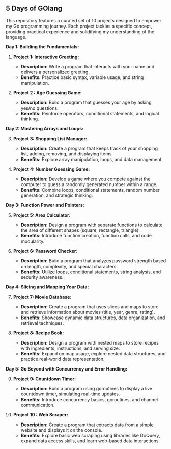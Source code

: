## 5 Days of GOlang

This repository features a curated set of 10 projects designed to empower my Go programming journey. Each project tackles a specific concept, providing practical experience and solidifying my understanding of the language.

**Day 1: Building the Fundamentals:**

1. **Project 1: Interactive Greeting:**
    * **Description:** Write a program that interacts with your name and delivers a personalized greeting. 
    * **Benefits:** Practice basic syntax, variable usage, and string manipulation.

2. **Project 2 : Age Guessing Game:**
    * **Description:** Build a program that guesses your age by asking yes/no questions.
    * **Benefits:** Reinforce operators, conditional statements, and logical thinking.

**Day 2: Mastering Arrays and Loops:**

3. **Project 3: Shopping List Manager:**
    * **Description:** Create a program that keeps track of your shopping list, adding, removing, and displaying items.
    * **Benefits:** Explore array manipulation, loops, and data management.

4. **Project 4: Number Guessing Game:**
    * **Description:** Develop a game where you compete against the computer to guess a randomly generated number within a range.
    * **Benefits:** Combine loops, conditional statements, random number generation, and strategic thinking.

**Day 3: Function Power and Pointers:**

5. **Project 5: Area Calculator:**
    * **Description:** Design a program with separate functions to calculate the area of different shapes (square, rectangle, triangle).
    * **Benefits:** Introduce function creation, function calls, and code modularity.

6. **Project 6: Password Checker:**
    * **Description:** Build a program that analyzes password strength based on length, complexity, and special characters.
    * **Benefits:** Utilize loops, conditional statements, string analysis, and security awareness.

**Day 4: Slicing and Mapping Your Data:**

7. **Project 7: Movie Database:**
    * **Description:** Create a program that uses slices and maps to store and retrieve information about movies (title, year, genre, rating).
    * **Benefits:** Showcase dynamic data structures, data organization, and retrieval techniques.

8. **Project 8: Recipe Book:**
    * **Description:** Design a program with nested maps to store recipes with ingredients, instructions, and serving size.
    * **Benefits:** Expand on map usage, explore nested data structures, and practice real-world data representation.

**Day 5: Go Beyond with Concurrency and Error Handling:**

9. **Project 9: Countdown Timer:**
    * **Description:** Build a program using goroutines to display a live countdown timer, simulating real-time updates.
    * **Benefits:** Introduce concurrency basics, goroutines, and channel communication.

10. **Project 10 : Web Scraper:**
    * **Description:** Create a program that extracts data from a simple website and displays it on the console.
    * **Benefits:** Explore basic web scraping using libraries like GoQuery, expand data access skills, and learn web-based data interactions.



